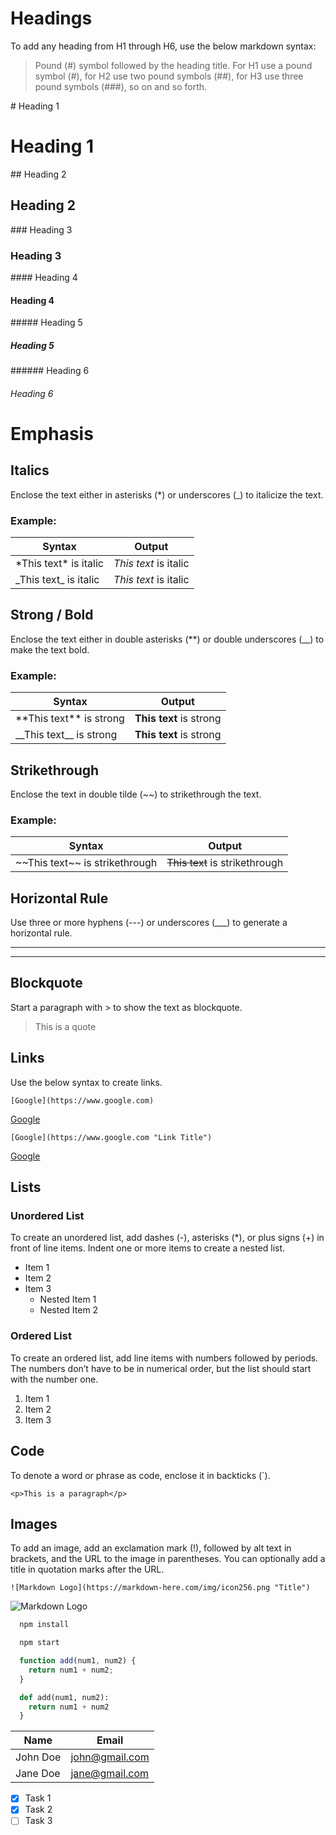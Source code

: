 <!-- Headings -->
# Headings
To add any heading from H1 through H6, use the below markdown syntax:

> Pound (#) symbol followed by the heading title. For H1 use a pound symbol (#), for H2 use two pound symbols (##), for H3 use three pound symbols (###), so on and so forth.

\# Heading 1
# Heading 1

\## Heading 2
## Heading 2

\### Heading 3
### Heading 3

\#### Heading 4
#### Heading 4

\##### Heading 5
##### Heading 5

\###### Heading 6
###### Heading 6

# Emphasis
<!-- Italics -->
## Italics
Enclose the text either in asterisks (*) or underscores (_) to italicize the text.

### Example:

| Syntax                     | Output                 |
| -------------------------- | ---------------------- |
| \*This  text\* is italic   | *This  text* is italic |
| \_This text\_ is italic    | _This text_ is italic  |

<!-- Strong -->
## Strong / Bold
Enclose the text either in double asterisks (**) or double underscores (__) to make the text bold.

### Example:

| Syntax                         | Output                    |
| ------------------------------ | ------------------------- |
| \*\*This text\*\* is strong    | **This text** is strong   |
| \_\_This text\_\_ is strong    | __This text__ is strong   |

<!-- Strikethrough -->
## Strikethrough
Enclose the text in double tilde (~~) to strikethrough the text.

### Example:

| Syntax                                | Output                           |
| ------------------------------------- | -------------------------------- |
| \~\~This text\~\~ is strikethrough    | ~~This text~~ is strikethrough   |

<!-- Horizontal Rule -->
## Horizontal Rule

Use three or more hyphens (---) or underscores (___) to generate a horizontal rule.

---
___

<!-- Blockquote -->
## Blockquote

Start a paragraph with \> to show the text as blockquote.
> This is a quote

<!-- Links -->
## Links
Use the below syntax to create links.

`
[Google](https://www.google.com)
`

[Google](https://www.google.com)

`
[Google](https://www.google.com "Link Title")
`

[Google](https://www.google.com "Google Search Engine")

## Lists
<!-- Unordered List -->
### Unordered List
To create an unordered list, add dashes (-), asterisks (*), or plus signs (+) in front of line items. Indent one or more items to create a nested list.

* Item 1
* Item 2
* Item 3
    * Nested Item 1
    * Nested Item 2

<!-- Ordered List -->
### Ordered List
To create an ordered list, add line items with numbers followed by periods. The numbers don’t have to be in numerical order, but the list should start with the number one.

1. Item 1
1. Item 2
1. Item 3

<!-- Inline Code Block -->
## Code
To denote a word or phrase as code, enclose it in backticks (\`).

`<p>This is a paragraph</p>`

<!-- Images -->
## Images

To add an image, add an exclamation mark (!), followed by alt text in brackets, and the URL to the image in parentheses. You can optionally add a title in quotation marks after the URL.

`
![Markdown Logo](https://markdown-here.com/img/icon256.png "Title")
`

![Markdown Logo](https://markdown-here.com/img/icon256.png "Icon")

<!-- Github Markdown -->
<!-- Code Blocks -->
```bash
  npm install

  npm start
```

```javascript
  function add(num1, num2) {
    return num1 + num2;
  }
```

```python
  def add(num1, num2):
    return num1 + num2
  }
```

<!-- Tables -->
| Name     | Email          |
| -------- | -------------- |
| John Doe | john@gmail.com |
| Jane Doe | jane@gmail.com |

<!-- Task Lists -->
* [x] Task 1
* [x] Task 2
* [ ] Task 3